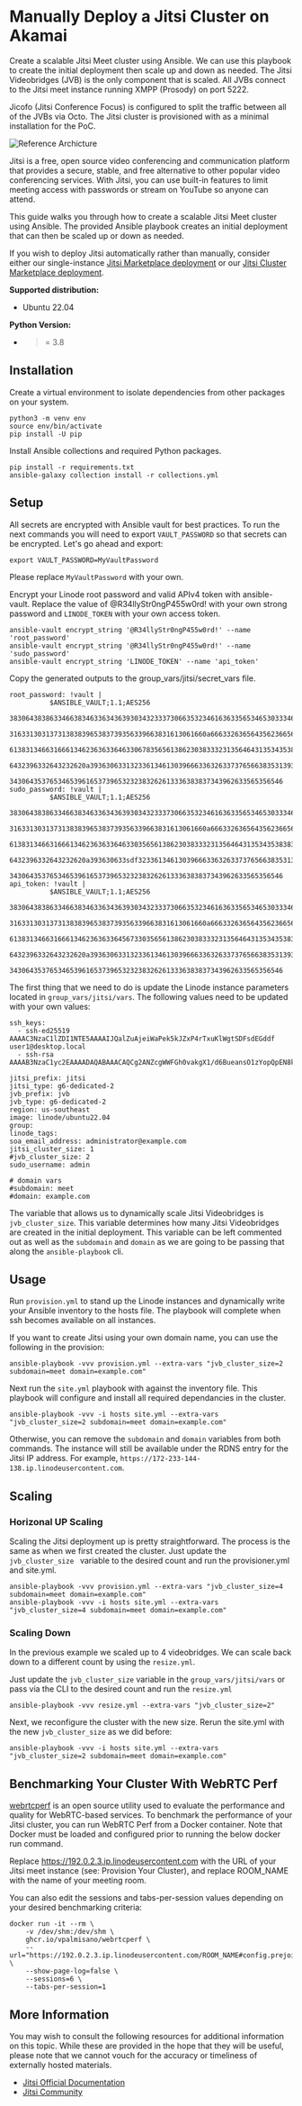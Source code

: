 # Manually Deploy a Jitsi Cluster on Akamai 

Create a scalable Jitsi Meet cluster using Ansible. We can use this playbook to create the initial deployment then scale up and down as needed. The Jitsi Videobridges (JVB) is the only component that is scaled. All JVBs connect to the Jitsi meet instance running XMPP (Prosody) on port 5222.

Jicofo (Jitsi Conference Focus) is configured to split the traffic between all of the JVBs via Octo. The Jitsi cluster is provisioned with as a minimal installation for the PoC.

![Reference Archicture](images/cluster.jpg)


Jitsi is a free, open source video conferencing and communication platform that provides a secure, stable, and free alternative to other popular video conferencing services. With Jitsi, you can use built-in features to limit meeting access with passwords or stream on YouTube so anyone can attend.

This guide walks you through how to create a scalable Jitsi Meet cluster using Ansible. The provided Ansible playbook creates an initial deployment that can then be scaled up or down as needed.

If you wish to deploy Jitsi automatically rather than manually, consider either our single-instance [Jitsi Marketplace deployment](https://deploy-preview-7012--nostalgic-ptolemy-b01ab8.netlify.app/docs/products/tools/marketplace/guides/jitsi/) or our [Jitsi Cluster Marketplace deployment](https://deploy-preview-7012--nostalgic-ptolemy-b01ab8.netlify.app/docs/products/tools/marketplace/guides/jitsi-cluster/).

**Supported distribution:**
- Ubuntu 22.04

**Python Version:**
- >= 3.8

## Installation

Create a virtual environment to isolate dependencies from other packages on your system.

```
python3 -m venv env
source env/bin/activate
pip install -U pip
```

Install Ansible collections and required Python packages.

```
pip install -r requirements.txt
ansible-galaxy collection install -r collections.yml
```

## Setup

All secrets are encrypted with Ansible vault for best practices. To run the next commands you will need to export `VAULT_PASSWORD` so that secrets can be encrypted. Let's go ahead and export:

```command
export VAULT_PASSWORD=MyVaultPassword
```

Please replace `MyVaultPassword` with your own. 

Encrypt your Linode root password and valid APIv4 token with ansible-vault. Replace the value of @R34llyStr0ngP455w0rd! with your own strong password and `LINODE_TOKEN` with your own access token.

```
ansible-vault encrypt_string '@R34llyStr0ngP455w0rd!' --name 'root_password'
ansible-vault encrypt_string '@R34llyStr0ngP455w0rd!' --name 'sudo_password'
ansible-vault encrypt_string 'LINODE_TOKEN' --name 'api_token'
```

Copy the generated outputs to the group_vars/jitsi/secret_vars file.

```
root_password: !vault |
          $ANSIBLE_VAULT;1.1;AES256
          38306438386334663834633634363930343233373066353234616363356534653033346232333538
          3163313031373138383965383739356339663831613061660a666332636564356236656331323361
          61383134663166613462363633646330678356561386230383332313564643135343538383161383236
          6432396332643232620a393630633132336134613039666336326337376566383531393464303864
          34306435376534653961653739653232383262613336383837343962633565356546
sudo_password: !vault |
          $ANSIBLE_VAULT;1.1;AES256
          38306438386334663834633634363930343233373066353234616363356534653033346232333538
          3163313031373138383965383739356339663831613061660a666332636564356236656331323361
          61383134663166613462363633646330356561386230383332313564643135343538383161383236
          6432396332643232620a393630633sdf32336134613039666336326337376566383531393464303864
          34306435376534653961653739653232383262613336383837343962633565356546
api_token: !vault |
          $ANSIBLE_VAULT;1.1;AES256
          38306438386334663834633634363930343233373066353234616363356534653033346232333538
          3163313031373138383965383739356339663831613061660a666332636564356236656331323361
          6138313466316661346236363364567330356561386230383332313564643135343538383161383236
          6432396332643232620a393630633132336134613039666336326337376566383531393464303864
          34306435376534653961653739653232383262613336383837343962633565356546
```

The first thing that we need to do is update the Linode instance parameters located in `group_vars/jitsi/vars`. The following values need to be updated with your own values:

```
ssh_keys:
  - ssh-ed25519 AAAAC3NzaC1lZDI1NTE5AAAAIJQalZuAjeiWaPek5kJZxP4rTxuKlWgtSDFsdEGddf user1@desktop.local
  - ssh-rsa AAAAB3NzaC1yc2EAAAADAQABAAACAQCg2ANZcgWWFGh0vakgX1/d6BueansO1zYopQpEN8kzdibU8haBZs1w6WLWI7enSO6LaO6oWJJOryzAjXVDXQNRGna2FaudTGwTT3CIQVdHLkBfQlvHQ3VtTMDpJj29g7zz9niDpoiLYGR8cUSxAC6gupVTcqpPpen6tvRJIqOnqrB3uwNf2S5f+5vXED2ewn5mo3KLMG3qw2rN/vFTitLa9cgW26VFjLOE49Clxw5suAuInmHNBeqR5dn/CMwND5ORCmiydUBKha8DbF3NdM1XLGVYHWMwUoLtc0M53ureBOXRqdiNvsRkJf5jOSuOhuzZYGlZvM1JJ5NVabF6LzLsZoqxs3PJtTdah8/Ou9a/ajeIBxw==

jitsi_prefix: jitsi
jitsi_type: g6-dedicated-2
jvb_prefix: jvb
jvb_type: g6-dedicated-2
region: us-southeast
image: linode/ubuntu22.04
group:
linode_tags:
soa_email_address: administrator@example.com 
jitsi_cluster_size: 1
#jvb_cluster_size: 2
sudo_username: admin

# domain vars
#subdomain: meet
#domain: example.com
```

The variable that allows us to dynamically scale Jitsi Videobridges is `jvb_cluster_size`. This variable determines how many Jitsi Videobridges are created in the initial deployment. This variable can be left commented out as well as the `subdomain` and `domain` as we are going to be passing that along the `ansible-playbook` cli.

## Usage

Run `provision.yml` to stand up the Linode instances and dynamically write your Ansible inventory to the hosts file. The playbook will complete when ssh becomes available on all instances.

If you want to create Jitsi using your own domain name, you can use the following in the provision:

```
ansible-playbook -vvv provision.yml --extra-vars "jvb_cluster_size=2 subdomain=meet domain=example.com"
```

Next run the `site.yml` playbook with against the inventory file. This playbook will configure and install all required dependancies in the cluster.

```
ansible-playbook -vvv -i hosts site.yml --extra-vars "jvb_cluster_size=2 subdomain=meet domain=example.com"
```

Otherwise, you can remove the `subdomain` and `domain` variables from both commands. The instance will still be available under the RDNS entry for the Jitsi IP address. For example, `https://172-233-144-138.ip.linodeusercontent.com`.


## Scaling 
### Horizonal UP Scaling

Scaling the Jitsi deployment up is pretty straightforward. The process is the same as when we first created the cluster. Just update the `jvb_cluster_size
` variable to the desired count and run the provisioner.yml and site.yml.

```
ansible-playbook -vvv provision.yml --extra-vars "jvb_cluster_size=4 subdomain=meet domain=example.com"
ansible-playbook -vvv -i hosts site.yml --extra-vars "jvb_cluster_size=4 subdomain=meet domain=example.com"
```

### Scaling Down

In the previous example we scaled up to 4 videobridges. We can scale back down to a different count by using the `resize.yml`. 

Just update the `jvb_cluster_size` variable in the `group_vars/jitsi/vars` or pass via the CLI to the desired count and run the `resize.yml`

```
ansible-playbook -vvv resize.yml --extra-vars "jvb_cluster_size=2"
```

Next, we reconfigure the cluster with the new size. Rerun the site.yml with the new `jvb_cluster_size` as we did before:

```
ansible-playbook -vvv -i hosts site.yml --extra-vars "jvb_cluster_size=2 subdomain=meet domain=example.com"
```

## Benchmarking Your Cluster With WebRTC Perf

[webrtcperf](https://github.com/vpalmisano/webrtcperf) is an open source utility used to evaluate the performance and quality for WebRTC-based services. To benchmark the performance of your Jitsi cluster, you can run WebRTC Perf from a Docker container. Note that Docker must be loaded and configured prior to running the below docker run command.

Replace https://192.0.2.3.ip.linodeusercontent.com with the URL of your Jitsi meet instance (see: Provision Your Cluster), and replace ROOM_NAME with the name of your meeting room.

You can also edit the sessions and tabs-per-session values depending on your desired benchmarking criteria:

```
docker run -it --rm \
    -v /dev/shm:/dev/shm \
    ghcr.io/vpalmisano/webrtcperf \
    --url="https://192.0.2.3.ip.linodeusercontent.com/ROOM_NAME#config.prejoinPageEnabled=false" \
    --show-page-log=false \
    --sessions=6 \
    --tabs-per-session=1
```

## More Information
You may wish to consult the following resources for additional information on this topic. While these are provided in the hope that they will be useful, please note that we cannot vouch for the accuracy or timeliness of externally hosted materials.

- [Jitsi Official Documentation](https://jitsi.github.io/handbook/docs/intro/)
- [Jitsi Community](https://community.jitsi.org/)
